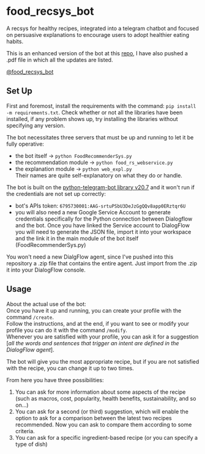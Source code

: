 # food_recsys_bot
A recsys for healthy recipes, integrated into a telegram chatbot and focused on persuasive explanations to encourage users to adopt healthier eating habits.

This is an enhanced version of the bot at this [repo](https://github.com/swapUniba/FoodRecSysBot), I have also pushed a .pdf file in which all the updates are listed.

[@food_recsys_bot](https://t.me/food_recsys_bot)

## Set Up
First and foremost, install the requirements with the command: `pip install -m requirements.txt`.
Check whether or not all the libraries have been installed, if any problem shows up, try installing the libraries without specifying any version.

The bot necessitates three servers that must be up and running to let it be fully operative:
- the bot itself -> `python FoodRecommenderSys.py`
- the recommendation module -> `python food_rs_webservice.py`
- the explanation module -> `python web_expl.py` \
Their names are quite self-explanatory on what they do or handle.

The bot is built on the [python-telegram-bot library v20.7](https://pypi.org/project/python-telegram-bot/20.7/)  and it won't run if the credentials are not set up correctly:
- bot's APIs token: `6795730001:AAG-srtuPSbU3DeJzGgQQv8app0ERztqr6U`
- you will also need a new Google Service Account to generate credentials specifically for the Python connection between Dialogflow and the bot. Once you have linked the Service account to DialogFlow you will need to generate the JSON file, import it into your workspace and the link it in the main module of the bot itself (FoodRecommenderSys.py)

You won't need a new DialgFlow agent, since I've pushed into this repository a .zip file that contains the entire agent.
Just import from the .zip it into your DialogFlow console. 



## Usage
About the actual use of the bot: \
Once you have it up and running, you can create your profile with the command `/create`. \
Follow the instructions, and at the end, if you want to see or modify your profile you can do it with the command `/modify`. \
Whenever you are satisfied with your profile, you can ask it for a suggestion [_all the words and sentences that trigger an intent are defined in the DialogFlow agent_]. 

The bot will give you the most appropriate recipe, but if you are not satisfied with the recipe, you can change it up to two times. 

From here you have three possibilities:
1. You can ask for more information about some aspects of the recipe (such as macros, cost, popularity, health benefits, sustainability, and so on...)
2. You can ask for a second (or third) suggestion, which will enable the option to ask for a comparison between the latest two recipes recommended. Now you can ask to compare them according to some criteria.
3. You can ask for a specific ingredient-based recipe (or you can specify a type of dish)
